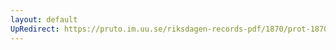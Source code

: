 ```yaml
---
layout: default
UpRedirect: https://pruto.im.uu.se/riksdagen-records-pdf/1870/prot-1870--fk--507.pdf
---
```

